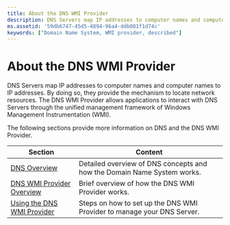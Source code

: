 ```yaml
---
title: About the DNS WMI Provider
description: DNS Servers map IP addresses to computer names and computer names to IP addresses.
ms.assetid: '59db6747-45d5-4894-96a4-ddb081f1d74c'
keywords: ["Domain Name System, WMI provider, described"]
---
```


# About the DNS WMI Provider

DNS Servers map IP addresses to computer names and computer names to IP addresses. By doing so, they provide the mechanism to locate network resources. The DNS WMI Provider allows applications to interact with DNS Servers through the unified management framework of Windows Management Instrumentation (WMI).

The following sections provide more information on DNS and the DNS WMI Provider.



| Section                                                      | Content                                                                 |
|--------------------------------------------------------------|-------------------------------------------------------------------------|
| [DNS Overview](dns-overview.md)                             | Detailed overview of DNS concepts and how the Domain Name System works. |
| [DNS WMI Provider Overview](dns-wmi-provider-overview.md)   | Brief overview of how the DNS WMI Provider works.                       |
| [Using the DNS WMI Provider](using-the-dns-wmi-provider.md) | Steps on how to set up the DNS WMI Provider to manage your DNS Server.  |



 

 

 




